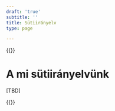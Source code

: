 ```yaml
---
draft: 'true'
subtitle: ''
title: Sütiirányelv
type: page

---
```

{{<content-start classes="content narrow" >}}
# A mi sütiirányelvünk
[TBD]

{{<content-end >}}
